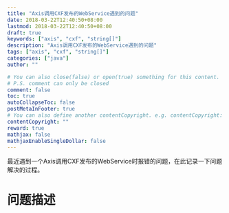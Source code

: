 ```yaml
---
title: "Axis调用CXF发布的WebService遇到的问题"
date: 2018-03-22T12:40:50+08:00
lastmod: 2018-03-22T12:40:50+08:00
draft: true
keywords: ["axis", "cxf", "string[]"]
description: "Axis调用CXF发布的WebService遇到的问题"
tags: ["axis", "cxf", "string[]"]
categories: ["java"]
author: ""

# You can also close(false) or open(true) something for this content.
# P.S. comment can only be closed
comment: false
toc: true
autoCollapseToc: false
postMetaInFooter: true
# You can also define another contentCopyright. e.g. contentCopyright: "This is another copyright."
contentCopyright: ""
reward: true
mathjax: false
mathjaxEnableSingleDollar: false
---
```


最近遇到一个Axis调用CXF发布的WebService时报错的问题，在此记录一下问题解决的过程。

<!--more-->

# 问题描述


